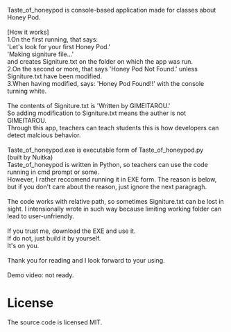 Taste_of_honeypod is console-based application made for classes about Honey Pod.<br>
<br>
[How it works]<br>
1.On the first running, that says:<br>
'Let's look for your first Honey Pod.'<br>
'Making signiture file...'<br>
and creates Signiture.txt on the folder on which the app was run.<br>
2.On the second or more, that says 'Honey Pod Not Found.' unless Signiture.txt have been modified.<br>
3.When having modified, says:
'Honey Pod Found!!' with the console turning white.<br>
<br>
The contents of Signiture.txt is 'Written by GIMEITAROU.'<br>
So adding modification to Signiture.txt means the auther is not GIMEITAROU.<br>
Through this app, teachers can teach students this is how developers can detect malcious behavior.<br>
<br>
Taste_of_honeypod.exe is executable form of Taste_of_honeypod.py<br>
(built by Nuitka)<br>
Taste_of_honeypod is written in Python, so teachers can use the code running in cmd prompt or some.<br>
However, I rather reccomend running it in EXE form. The reason is below, but if you don't care about the reason, just ignore the next paragragh.<br>
<br>
The code works with relative path, so sometimes Signiture.txt can be lost in sight. I intensionally wrote in such way because limiting working folder can lead to user-unfriendly.<br>
<br>
If you trust me, download the EXE and use it.<br>
If do not, just build it by yourself.<br>
It's on you.<br>
<br>
Thank you for reading and I look forward to your using.
<br>
<br>
Demo video: not ready.<br>

# License
The source code is licensed MIT.